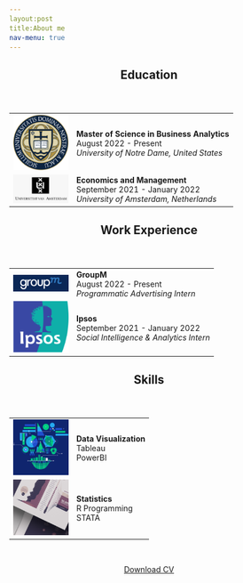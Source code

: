 ```yaml
---
layout:post
title:About me
nav-menu: true
---
```

<!-- Main -->
<div id="main" class="alt">

<!-- One -->
<section id="one">
	<div class="inner">

<!-- Content for  Button -->
<div id="Education">
<header class="major">
<h2>Education</h2>
</header>
				<table style="width:100%">
					<tr>
						<td style="text-align:center"><img src="../assets/images/education/notre_dame.png" alt=""  style="width:100px;"></td>
						<td style="vertical-align:middle"><b>Master of Science in Business Analytics</b><br>
						August 2022 -  Present<br><i>University of Notre Dame, United States</i></td> 
					</tr>
					<tr>
						<td style="text-align:center"><img src="../assets/images/education/uva.png" alt=""  style="width:100px;"></td>
						<td style="vertical-align:middle"><b>Economics and Management</b><br>
						September 2021 -  January 2022<br><i>University of Amsterdam, Netherlands</i></td> 
					</tr>					
				</table>
</div>
<div id="WorkExperience">
<header class="major">
<h2>Work Experience</h2>
</header>
				<table style="width:100%">
					<tr>
						<td style="text-align:center"><img src="../assets/images/work/groupm.png" alt=""  style="width:100px;"></td>
						<td style="text-align:middle"><b>GroupM</b><br>
						August 2022 -  Present<br><i>Programmatic Advertising Intern</i></td> 
					</tr>
					<tr>
						<td style="text-align:center"><img src="../assets/images/work/ipsos.png" alt=""  style="width:100px;"></td>
						<td style="text-align:middle"><b>Ipsos</b><br>
						September 2021 -  January 2022<br><i>Social Intelligence & Analytics Intern</i></td> 
					</tr>					
				</table>
</div>		
<div id="Skills">
<header class="major">
<h2>Skills</h2>
</header>
				<table style="width:100%">
					<tr>
						<td style="text-align:center"><img src="../assets/images/skills/dataviz.png" alt=""  style="width:100px;"></td>
						<td style="text-align:middle"><b>Data Visualization</b><br>
						Tableau<br>PowerBI</td> 
					</tr>
					<tr>
						<td style="text-align:center"><img src="../assets/images/skills/stats.png" alt=""  style="width:100px;"></td>
						<td style="text-align:middle"><b>Statistics</b><br>
						R Programming<br>STATA</td> 
					</tr>				
				</table>
</div>	

<br>		
<p style="color:black!important"><center><a href="../assets/CV.pdf" class="button icon fa-download" target="_blank">Download CV</a></center></p>

</div>	
</section>
